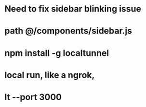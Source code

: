 # Need to fix sidebar blinking issue

# path @/components/sidebar.js

# npm install -g localtunnel

# local run, like a ngrok,

# lt --port 3000
